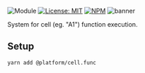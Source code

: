 ![Module](https://img.shields.io/badge/%40platform-cell.func-%23EA4E7E.svg)
[![License: MIT](https://img.shields.io/badge/license-MIT-blue.svg)](https://opensource.org/licenses/MIT)
[![NPM](https://img.shields.io/npm/v/@platform/cell.func.svg?colorB=blue&style=flat)](https://www.npmjs.com/package/@platform/cell.func)
![banner](https://user-images.githubusercontent.com/185555/66693858-00c6df80-ed0a-11e9-8f4d-fac73bf491eb.png)

System for cell (eg. "A1") function execution.

## Setup

    yarn add @platform/cell.func



